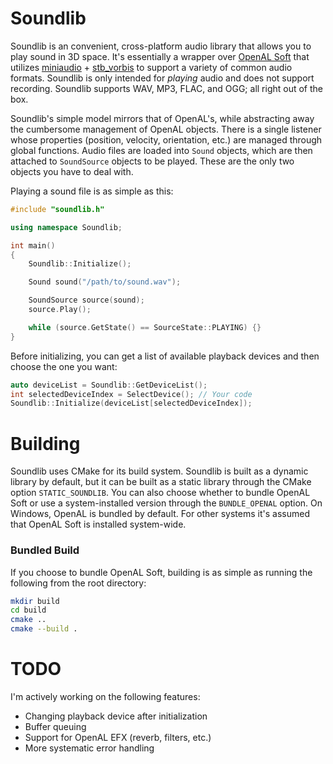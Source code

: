 # Soundlib
Soundlib is an convenient, cross-platform audio library that allows you to play sound in 3D space. It's essentially a wrapper over [OpenAL Soft](https://github.com/kcat/openal-soft) that utilizes [miniaudio](https://github.com/mackron/miniaudio) + [stb_vorbis](https://github.com/nothings/stb) to support a variety of common audio formats. Soundlib is only intended for _playing_ audio and does not support recording. Soundlib supports WAV, MP3, FLAC, and OGG; all right out of the box.

Soundlib's simple model mirrors that of OpenAL's, while abstracting away the cumbersome management of OpenAL objects. There is a single listener whose properties (position, velocity, orientation, etc.) are managed through global functions. Audio files are loaded into `Sound` objects, which are then attached to `SoundSource` objects to be played. These are the only two objects you have to deal with.

Playing a sound file is as simple as this:
```cpp
#include "soundlib.h"

using namespace Soundlib;

int main()
{
	Soundlib::Initialize();

	Sound sound("/path/to/sound.wav");

	SoundSource source(sound);
	source.Play();

	while (source.GetState() == SourceState::PLAYING) {}
}
```
Before initializing, you can get a list of available playback devices and then choose the one you want:
```cpp
auto deviceList = Soundlib::GetDeviceList();
int selectedDeviceIndex = SelectDevice(); // Your code
Soundlib::Initialize(deviceList[selectedDeviceIndex]);
```

# Building
Soundlib uses CMake for its build system. Soundlib is built as a dynamic library by default, but it can be built as a static library through the CMake option `STATIC_SOUNDLIB`. You can also choose whether to bundle OpenAL Soft or use a system-installed version through the `BUNDLE_OPENAL` option. On Windows, OpenAL is bundled by default. For other systems it's assumed that OpenAL Soft is installed system-wide.

### Bundled Build
If you choose to bundle OpenAL Soft, building is as simple as running the following from the root directory:
```bash
mkdir build
cd build
cmake ..
cmake --build .
```

# TODO
I'm actively working on the following features:
* Changing playback device after initialization
* Buffer queuing
* Support for OpenAL EFX (reverb, filters, etc.)
* More systematic error handling
